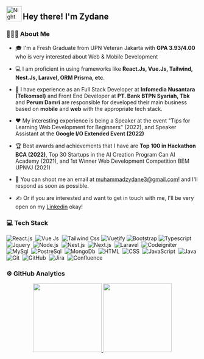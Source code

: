 <img alt="Night Coding" src="./assets/Hand%20Wave.gif" width='40' align="left"/><h2>Hey there! I'm Zydane</h2>

### 👨🏻‍💻 About Me

- 🎓 I'm a Fresh Graduate from UPN Veteran Jakarta with **GPA 3.93/4.00** who is very interested about Web & Mobile Development

- 💻 I am proficient in using frameworks like **React.Js, Vue.Js, Tailwind, Nest.Js, Laravel, ORM Prisma, etc**.

- 💼 I have experience as an Full Stack Developer at **Infomedia Nusantara (Telkomsel)** and Front End Developer at **PT. Bank BTPN Syariah, Tbk** and **Perum Damri** are responsible for developed their main business based on **mobile** and **web** with the appropriate tech stack.

- ❤️ My interesting experience is being a Speaker at the event "Tips for Learning Web Development for Beginners" (2022), and Speaker Assistant at the **Google I/O Extended Event (2022)**

- 🏆 Best awards and achievements that I have are **Top 100 in Hackathon BCA (2022)**, Top 30 Startups in the AI Creation Program Can AI Academy (2021), and 1st Winner Web Development Competition BEM UPNVJ (2021)

- 📧 You can shoot me an email at muhammadzydane3@gmail.com! and I'll respond as soon as possible.

- ✍️ Or if you are interested and want to get in touch with me, I'll be very open on my [Linkedin](https://www.linkedin.com/in/mohamadzydane/) okay!


### 💻 Tech Stack
![React.js](https://img.shields.io/badge/-React.js-05122A?style=flat&logo=react)&nbsp;
![Vue Js](https://img.shields.io/badge/-Vue.js-05122A?style=flat&logo=vue.js)&nbsp;
![Tailwind Css](https://img.shields.io/badge/-Tailwind_CSS-05122A?style=flat&logo=tailwindcss)
![Vuetify](https://img.shields.io/badge/-Vuetify-05122A?style=flat&logo=vuetify)
![Bootstrap](https://img.shields.io/badge/-Bootstrap-05122A?style=flat&logo=bootstrap)
![Typescript](https://img.shields.io/badge/-Typescript-05122A?style=flat&logo=typescript)&nbsp;
![Jquery](https://img.shields.io/badge/-Jquery-05122A?style=flat&logo=jquery)&nbsp;
![Node.js](https://img.shields.io/badge/-Node.js-05122A?style=flat&logo=node.js)&nbsp;
![Nest.js](https://img.shields.io/badge/-Nest.js-05122A?style=flat&logo=nestjs)&nbsp;
![Next.js](https://img.shields.io/badge/-Next.js-05122A?style=flat&logo=next.js)&nbsp;
![Laravel](https://img.shields.io/badge/-Laravel-05122A?style=flat&logo=laravel)&nbsp;
![Codeigniter](https://img.shields.io/badge/-Codeigniter-05122A?style=flat&logo=codeigniter)&nbsp;
![MySql](https://img.shields.io/badge/-MySQL-05122A?style=flat&logo=mysql&logoColor=white)&nbsp;
![PostreSql](https://img.shields.io/badge/-PostgreSQL-05122A?style=flat&logo=postgresql)&nbsp;
![MongoDb](https://img.shields.io/badge/-MongoDB-05122A?style=flat&logo=mongodb)&nbsp;
![HTML](https://img.shields.io/badge/-HTML-05122A?style=flat&logo=HTML5)&nbsp;
![CSS](https://img.shields.io/badge/-CSS-05122A?style=flat&logo=CSS3&logoColor=1572B6)&nbsp;
![JavaScript](https://img.shields.io/badge/-JavaScript-05122A?style=flat&logo=javascript)&nbsp;
![Java](https://img.shields.io/badge/-Java-05122A?style=flat&logo=java&logoColor=white)&nbsp;
![Git](https://img.shields.io/badge/-Git-05122A?style=flat&logo=git)&nbsp;
![GitHub](https://img.shields.io/badge/-GitHub-05122A?style=flat&logo=github)&nbsp;
![Jira](https://img.shields.io/badge/-Jira-05122A?style=flat&logo=jira)&nbsp;
![Confluence](https://img.shields.io/badge/-Confluence-05122A?style=flat&logo=confluence)&nbsp;


### ⚙️ GitHub Analytics

<p align="center">
<a href="https://github.com/zydane07">
  <img height="180em" src="https://github-readme-stats-eight-theta.vercel.app/api?username=zydane07&show_icons=true&theme=algolia&include_all_commits=true&count_private=true"/>
  <img height="180em" src="https://github-readme-stats-eight-theta.vercel.app/api/top-langs/?username=zydane07&layout=compact&langs_count=8&theme=algolia"/>
</a>
</p>
